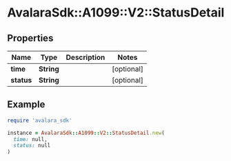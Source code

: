 # AvalaraSdk::A1099::V2::StatusDetail

## Properties

| Name | Type | Description | Notes |
| ---- | ---- | ----------- | ----- |
| **time** | **String** |  | [optional] |
| **status** | **String** |  | [optional] |

## Example

```ruby
require 'avalara_sdk'

instance = AvalaraSdk::A1099::V2::StatusDetail.new(
  time: null,
  status: null
)
```

